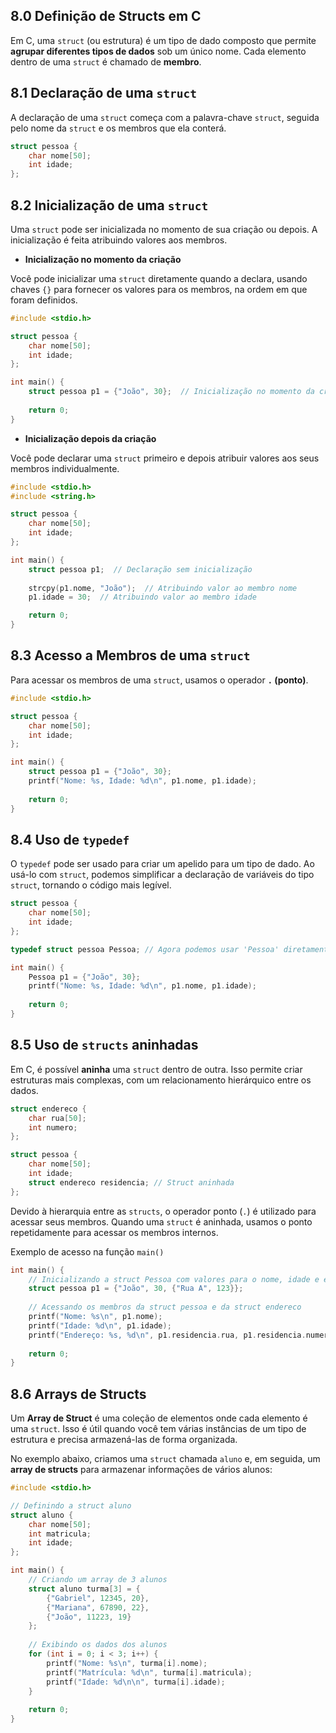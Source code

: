 ## 8.0 Definição de Structs em C

Em C, uma `struct` (ou estrutura) é um tipo de dado composto que permite **agrupar diferentes tipos de dados** sob um único nome. Cada elemento dentro de uma `struct` é chamado de **membro**.

## 8.1 Declaração de uma `struct`

A declaração de uma `struct` começa com a palavra-chave `struct`, seguida pelo nome da `struct` e os membros que ela conterá.

```c
struct pessoa {
    char nome[50];
    int idade;
};
```
## 8.2 Inicialização de uma `struct`

Uma `struct` pode ser inicializada no momento de sua criação ou depois. A inicialização é feita atribuindo valores aos membros.

* **Inicialização no momento da criação**

Você pode inicializar uma `struct` diretamente quando a declara, usando chaves `{}` para fornecer os valores para os membros, na ordem em que foram definidos.
```c
#include <stdio.h>

struct pessoa {
    char nome[50];
    int idade;
};

int main() {
    struct pessoa p1 = {"João", 30};  // Inicialização no momento da criação
    
    return 0;
}
```

* **Inicialização depois da criação**

Você pode declarar uma `struct` primeiro e depois atribuir valores aos seus membros individualmente.
```c
#include <stdio.h>
#include <string.h>

struct pessoa {
    char nome[50];
    int idade;
};

int main() {
	struct pessoa p1;  // Declaração sem inicialização
	
	strcpy(p1.nome, "João");  // Atribuindo valor ao membro nome
	p1.idade = 30;  // Atribuindo valor ao membro idade

    return 0;
}
```
## 8.3 Acesso a Membros de uma `struct`

Para acessar os membros de uma `struct`, usamos o operador **`.` (ponto)**.
```c
#include <stdio.h>

struct pessoa {
    char nome[50];
    int idade;
};

int main() {
	struct pessoa p1 = {"João", 30};
	printf("Nome: %s, Idade: %d\n", p1.nome, p1.idade);
	
    return 0;
}
```

## 8.4 Uso de `typedef`

O `typedef` pode ser usado para criar um apelido para um tipo de dado. Ao usá-lo com `struct`, podemos simplificar a declaração de variáveis do tipo `struct`, tornando o código mais legível.

```c
struct pessoa {
    char nome[50];
    int idade;
};

typedef struct pessoa Pessoa; // Agora podemos usar 'Pessoa' diretamente

int main() {
	Pessoa p1 = {"João", 30};
	printf("Nome: %s, Idade: %d\n", p1.nome, p1.idade);
	
    return 0;
}
```

## 8.5 Uso de `structs` aninhadas

Em C, é possível **aninha** uma `struct` dentro de outra. Isso permite criar estruturas mais complexas, com um relacionamento hierárquico entre os dados.

```c
struct endereco {
    char rua[50];
    int numero;
};

struct pessoa {
    char nome[50];
    int idade;
    struct endereco residencia; // Struct aninhada
};
```

Devido à hierarquia entre as `structs`, o operador ponto (`.`) é utilizado para acessar seus membros. Quando uma `struct` é aninhada, usamos o ponto repetidamente para acessar os membros internos.

Exemplo de acesso na função `main()`
```c
int main() {
    // Inicializando a struct Pessoa com valores para o nome, idade e endereço
    struct pessoa p1 = {"João", 30, {"Rua A", 123}};
    
    // Acessando os membros da struct pessoa e da struct endereco
    printf("Nome: %s\n", p1.nome);
    printf("Idade: %d\n", p1.idade);
    printf("Endereço: %s, %d\n", p1.residencia.rua, p1.residencia.numero);
    
    return 0;
}
```

## 8.6 Arrays de Structs

Um **Array de Struct** é uma coleção de elementos onde cada elemento é uma `struct`. Isso é útil quando você tem várias instâncias de um tipo de estrutura e precisa armazená-las de forma organizada. 

No exemplo abaixo, criamos uma `struct` chamada `aluno` e, em seguida, um **array de structs** para armazenar informações de vários alunos:

```c
#include <stdio.h>

// Definindo a struct aluno
struct aluno {
    char nome[50];
    int matricula;
    int idade;
};

int main() {
    // Criando um array de 3 alunos
    struct aluno turma[3] = {
        {"Gabriel", 12345, 20},
        {"Mariana", 67890, 22},
        {"João", 11223, 19}
    };
    
    // Exibindo os dados dos alunos
    for (int i = 0; i < 3; i++) {
        printf("Nome: %s\n", turma[i].nome);
        printf("Matrícula: %d\n", turma[i].matricula);
        printf("Idade: %d\n\n", turma[i].idade);
    }
    
    return 0;
}
```
